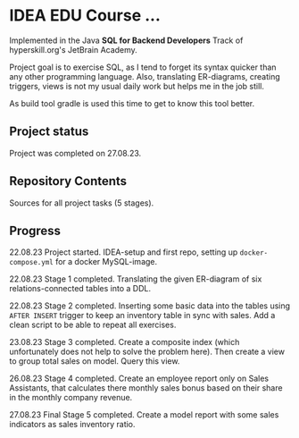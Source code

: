 # IDEA EDU Course ...

Implemented in the Java <b>SQL for Backend Developers</b> Track of hyperskill.org's JetBrain Academy.<br>

Project goal is to exercise SQL, as I tend to forget its syntax quicker than any other programming language.
Also, translating ER-diagrams, creating triggers, views is not my usual daily work but helps me in the job still.

As build tool gradle is used this time to get to know this tool better.

## Project status

Project was completed on 27.08.23.

## Repository Contents

Sources for all project tasks (5 stages).

## Progress

22.08.23 Project started. IDEA-setup and first repo, setting up `docker-compose.yml` for a docker MySQL-image.

22.08.23 Stage 1 completed. Translating the given ER-diagram of six relations-connected tables into a DDL.

22.08.23 Stage 2 completed. Inserting some basic data into the tables using `AFTER INSERT` trigger to keep an
inventory table in sync with sales. Add a clean script to be able to repeat all exercises.

23.08.23 Stage 3 completed. Create a composite index (which unfortunately does not help to solve the problem here).
Then create a view to group total sales on model. Query this view.

26.08.23 Stage 4 completed. Create an employee report only on Sales Assistants, that calculates there monthly sales 
bonus based on their share in the monthly company revenue.

27.08.23 Final Stage 5 completed. Create a model report with some sales indicators as sales inventory ratio.